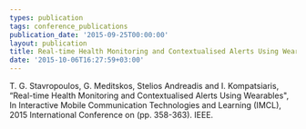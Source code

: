 ```yaml
---
types: publication
tags: conference_publications
publication_date: '2015-09-25T00:00:00'
layout: publication
title: Real-time Health Monitoring and Contextualised Alerts Using Wearables
date: '2015-10-06T16:27:59+03:00'
---
```

<p>T. G. Stavropoulos, G. Meditskos, Stelios Andreadis and I. Kompatsiaris, “Real-time Health Monitoring and Contextualised Alerts Using Wearables", In&nbsp;Interactive Mobile Communication Technologies and Learning (IMCL), 2015 International Conference on&nbsp;(pp. 358-363). IEEE.</p>

